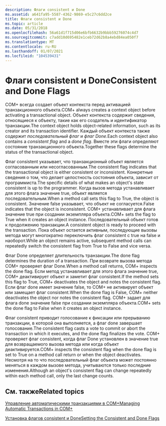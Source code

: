 ```yaml
---
description: Флаги consistent и Done
ms.assetid: a641fa95-5587-4362-9869-e5c27c6dd2ce
title: Флаги consistent и Done
ms.topic: article
ms.date: 05/31/2018
ms.openlocfilehash: 56a61d1f715d06e6bfb6632b9bbb59276074c4d7
ms.sourcegitcommit: c7add10d695482e1ceb72d62b8a4ebd84ea050f7
ms.translationtype: MT
ms.contentlocale: ru-RU
ms.lasthandoff: 01/07/2021
ms.locfileid: "104539431"
---
```

# <a name="consistent-and-done-flags"></a><span data-ttu-id="a8ecc-103">Флаги consistent и Done</span><span class="sxs-lookup"><span data-stu-id="a8ecc-103">Consistent and Done Flags</span></span>

<span data-ttu-id="a8ecc-104">COM+ всегда создает объект контекста перед активацией транзакционного объекта.</span><span class="sxs-lookup"><span data-stu-id="a8ecc-104">COM+ always creates a context object before activating a transactional object.</span></span> <span data-ttu-id="a8ecc-105">Объект контекста содержит сведения, относящиеся к объекту, такие как его создатель и идентификатор транзакции.</span><span class="sxs-lookup"><span data-stu-id="a8ecc-105">The context object holds object-related information, such as its creator and its transaction identifier.</span></span> <span data-ttu-id="a8ecc-106">Каждый объект контекста также содержит *последовательный флаг* и *флаг Done*.</span><span class="sxs-lookup"><span data-stu-id="a8ecc-106">Each context object also contains a *consistent flag* and a *done flag*.</span></span> <span data-ttu-id="a8ecc-107">Вместе эти флаги определяют состояние транзакционного объекта.</span><span class="sxs-lookup"><span data-stu-id="a8ecc-107">Together these flags determine the status of the transactional object.</span></span>

<span data-ttu-id="a8ecc-108">Флаг consistent указывает, что транзакционный объект является согласованным или несогласованным.</span><span class="sxs-lookup"><span data-stu-id="a8ecc-108">The consistent flag indicates that the transactional object is either consistent or inconsistent.</span></span> <span data-ttu-id="a8ecc-109">Конкретные сведения о том, что делает целостность состояния объекта, зависит от программиста.</span><span class="sxs-lookup"><span data-stu-id="a8ecc-109">The specific details of what makes an object's state consistent is up to the programmer.</span></span> <span data-ttu-id="a8ecc-110">Когда вызов метода устанавливает для этого флага значение true, объект является последовательным.</span><span class="sxs-lookup"><span data-stu-id="a8ecc-110">When a method call sets this flag to True, the object is consistent.</span></span> <span data-ttu-id="a8ecc-111">Значение false указывает, что объект не согласуется.</span><span class="sxs-lookup"><span data-stu-id="a8ecc-111">False indicates that the object is inconsistent.</span></span> <span data-ttu-id="a8ecc-112">COM+ устанавливает для флага значение true при создании экземпляра объекта.</span><span class="sxs-lookup"><span data-stu-id="a8ecc-112">COM+ sets the flag to True when it creates an object instance.</span></span> <span data-ttu-id="a8ecc-113">Последовательный объект готов к продолжению транзакции.</span><span class="sxs-lookup"><span data-stu-id="a8ecc-113">A consistent object is ready to proceed with the transaction.</span></span> <span data-ttu-id="a8ecc-114">Пока объект остается активным, последующие вызовы метода могут многократно переключить флаг consistent с true на false и наоборот.</span><span class="sxs-lookup"><span data-stu-id="a8ecc-114">While an object remains active, subsequent method calls can repeatedly switch the consistent flag from True to False and vice versa.</span></span>

<span data-ttu-id="a8ecc-115">Флаг Done определяет длительность транзакции.</span><span class="sxs-lookup"><span data-stu-id="a8ecc-115">The done flag determines the duration of a transaction.</span></span> <span data-ttu-id="a8ecc-116">При возврате вызова метода COM+ проверяет флаг Done.</span><span class="sxs-lookup"><span data-stu-id="a8ecc-116">When a method call returns, COM+ inspects the done flag.</span></span> <span data-ttu-id="a8ecc-117">Если метод устанавливает для этого флага значение true, COM+ деактивирует объект и заметит флаг consistent.</span><span class="sxs-lookup"><span data-stu-id="a8ecc-117">If the method sets this flag to True, COM+ deactivates the object and notes the consistent flag.</span></span> <span data-ttu-id="a8ecc-118">Если флаг done имеет значение false, то COM+ не активирует объект или замещает флаг consistent.</span><span class="sxs-lookup"><span data-stu-id="a8ecc-118">When the done flag is False, COM+ neither deactivates the object nor notes the consistent flag.</span></span> <span data-ttu-id="a8ecc-119">COM+ задает для флага done значение false при создании экземпляра объекта.</span><span class="sxs-lookup"><span data-stu-id="a8ecc-119">COM+ sets the done flag to False when it creates an object instance.</span></span>

<span data-ttu-id="a8ecc-120">Флаг consistent приводит голосование к фиксации или прерыванию транзакции, в которой она выполняется, а флаг done завершает голосование.</span><span class="sxs-lookup"><span data-stu-id="a8ecc-120">The consistent flag casts a vote to commit or abort the transaction in which it executes, and the done flag finalizes the vote.</span></span> <span data-ttu-id="a8ecc-121">COM+ проверяет флаг consistent, когда флаг Done установлен в значение true для возвращаемого вызова метода или когда объект деактивируется.</span><span class="sxs-lookup"><span data-stu-id="a8ecc-121">COM+ inspects the consistent flag when the done flag is set to True on a method call return or when the object deactivates.</span></span> <span data-ttu-id="a8ecc-122">Несмотря на то что последовательный флаг объекта может постоянно меняться в каждом вызове метода, учитываются только последние изменения.</span><span class="sxs-lookup"><span data-stu-id="a8ecc-122">Although an object's consistent flag can change repeatedly within each method call, only the last change counts.</span></span>

## <a name="related-topics"></a><span data-ttu-id="a8ecc-123">См. также</span><span class="sxs-lookup"><span data-stu-id="a8ecc-123">Related topics</span></span>

<dl> <dt>

[<span data-ttu-id="a8ecc-124">Управление автоматическими транзакциями в COM+</span><span class="sxs-lookup"><span data-stu-id="a8ecc-124">Managing Automatic Transactions in COM+</span></span>](managing-automatic-transactions-in-com-.md)
</dt> <dt>

[<span data-ttu-id="a8ecc-125">Установка флагов consistent и Done</span><span class="sxs-lookup"><span data-stu-id="a8ecc-125">Setting the Consistent and Done Flags</span></span>](setting-the-consistent-and-done-flags.md)
</dt> </dl>

 

 



